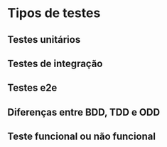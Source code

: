 # Tipos de testes

## Testes unitários 

## Testes de integração

## Testes e2e

## Diferenças entre BDD, TDD e ODD

## Teste funcional ou não funcional
